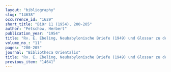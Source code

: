 ```yaml
---
layout: "bibliography"
slug: "14638"
occurrence_id: "1629"
short_title: "BiOr 11 (1954), 200-205"
author: "Petschow, Herbert"
publication_year: "1954"
title: "Rv. E. Ebeling, Neubabylonische Briefe (1949) und Glossar zu den neubabylonischen Briefen (1953)"
volume_no_: "11"
pages: "200-205"
journal: "Bibliotheca Orientalis"
title: "Rv. E. Ebeling, Neubabylonische Briefe (1949) und Glossar zu den neubabylonischen Briefen (1953)"
previous_item: "14641"
---
```

